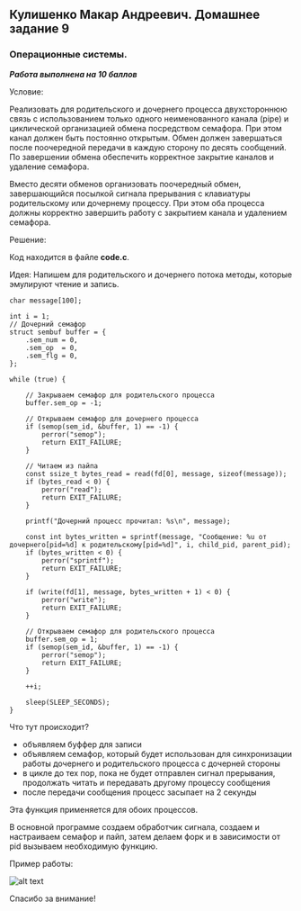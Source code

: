 ## Кулишенко Макар Андреевич. Домашнее задание 9
### Операционные системы.

***Работа выполнена на 10 баллов***

Условие:

Реализовать для родительского и дочернего процесса двухстороннюю связь с использованием только одного неименованного канала (pipe) и циклической организацией обмена посредством семафора. При этом канал должен быть постоянно открытым. Обмен должен завершаться после поочередной передачи в каждую сторону по десять сообщений. По завершении обмена обеспечить корректное закрытие каналов и удаление семафора.

Вместо десяти обменов организовать поочередный обмен, завершающийся посылкой сигнала прерывания с клавиатуры родительскому или дочернему процессу. При этом оба процесса должны корректно завершить работу с закрытием канала и удалением семафора.

Решение:

Код находится в файле **code.c**.

Идея:
Напишем для родительского и дочернего потока методы, которые эмулируют чтение и запись.

```
char message[100];

int i = 1;
// Дочерний семафор
struct sembuf buffer = {
    .sem_num = 0,
    .sem_op  = 0,
    .sem_flg = 0,
};

while (true) {

    // Закрываем семафор для родительского процесса
    buffer.sem_op = -1;

    // Открываем семафор для дочернего процесса
    if (semop(sem_id, &buffer, 1) == -1) {
        perror("semop");
        return EXIT_FAILURE;
    }

    // Читаем из пайпа
    const ssize_t bytes_read = read(fd[0], message, sizeof(message));
    if (bytes_read < 0) {
        perror("read");
        return EXIT_FAILURE;
    }

    printf("Дочерний процесс прочитал: %s\n", message);

    const int bytes_written = sprintf(message, "Сообщение: %u от дочернего[pid=%d] к родительскому[pid=%d]", i, child_pid, parent_pid);
    if (bytes_written < 0) {
        perror("sprintf");
        return EXIT_FAILURE;
    }

    if (write(fd[1], message, bytes_written + 1) < 0) {
        perror("write");
        return EXIT_FAILURE;
    }

    // Открываем семафор для родительского процесса
    buffer.sem_op = 1;
    if (semop(sem_id, &buffer, 1) == -1) {
        perror("semop");
        return EXIT_FAILURE;
    }

    ++i;

    sleep(SLEEP_SECONDS);
}
```
Что тут происходит?

- объявляем буффер для записи
- объявляем семафор, который будет использован для синхронизации работы дочернего и родительского процесса с дочерней стороны
- в цикле до тех пор, пока не будет отправлен сигнал прерывания, продолжать читать и передавать другому процессу сообщения
- после передачи сообщения процесс засыпает на 2 секунды

Эта функция применяется для обоих процессов. 

В основной программе создаем обработчик сигнала, создаем и настраиваем семафор и пайп, затем делаем форк и в зависимости от pid вызываем необходимую функцию.

Пример работы:

![alt text](image.png)

Спасибо за внимание!
